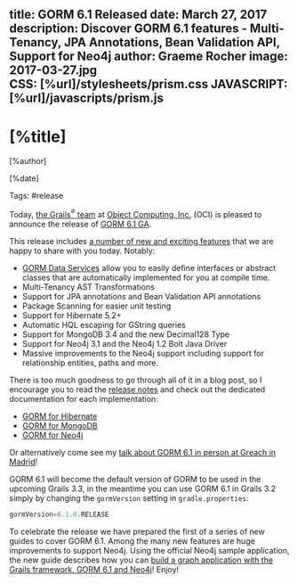 title: GORM 6.1 Released
date: March 27, 2017  
description: Discover GORM 6.1 features - Multi-Tenancy, JPA Annotations, Bean Validation API, Support for Neo4j
author: Graeme Rocher
image: 2017-03-27.jpg   
CSS: [%url]/stylesheets/prism.css
JAVASCRIPT: [%url]/javascripts/prism.js
---

# [%title]

[%author]

[%date] 

Tags: #release

Today, [the Grails<sup>&reg;</sup> team](https://objectcomputing.com/products/2gm-team) at [Object Computing, Inc.](https://objectcomputing.com/) (OCI) is pleased to announce the release of [GORM 6.1 GA](https://gorm.grails.org/6.1.x/).

This release includes [a number of new and exciting features](https://gorm.grails.org/latest/whatsNew/manual/index.html) that we are happy to share with you today. Notably:

*   [GORM Data Services](https://gorm.grails.org/6.1.x/hibernate/manual/index.html#dataServices) allow you to easily define interfaces or abstract classes that are automatically implemented for you at compile time.
*   Multi-Tenancy AST Transformations
*   Support for JPA annotations and Bean Validation API annotations
*   Package Scanning for easier unit testing
*   Support for Hibernate 5.2+
*   Automatic HQL escaping for GString queries
*   Support for MongoDB 3.4 and the new Decimal128 Type
*   Support for Neo4j 3.1 and the Neo4j 1.2 Bolt Java Driver
*   Massive improvements to the Neo4j support including support for relationship entities, paths and more.

There is too much goodness to go through all of it in a blog post, so I encourage you to read the [release notes](https://gorm.grails.org/latest/whatsNew/manual/index.html) and check out the dedicated documentation for each implementation:

*   [GORM for Hibernate](https://gorm.grails.org/6.1.x/hibernate/manual/index.html#releaseHistory)
*   [GORM for MongoDB](https://gorm.grails.org/6.1.x/mongodb/manual/index.html#releaseNotes)
*   [GORM for Neo4j](https://gorm.grails.org/6.1.x/neo4j/manual/index.html#releaseNotes)

Or alternatively come see my [talk about GORM 6.1 in person at Greach in Madrid](https://2017.greachconf.com/sessions/gorm-61/)!

GORM 6.1 will become the default version of GORM to be used in the upcoming Grails 3.3, in the meantime you can use GORM 6.1 in Grails 3.2 simply by changing the `gormVersion` setting in `gradle.properties`:

```groovy
gormVersion=6.1.0.RELEASE
```

To celebrate the release we have prepared the first of a series of new guides to cover GORM 6.1\. Among the many new features are huge improvements to support Neo4j. Using the official Neo4j sample application, the new guide describes how you can [build a graph application with the Grails framework, GORM 6.1 and Neo4j](https://guides.grails.org/neo4j-movies/guide/index.html)! Enjoy!
